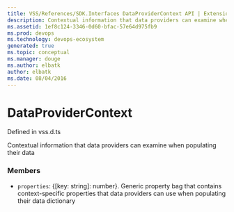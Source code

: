 ```yaml
---
title: VSS/References/SDK.Interfaces DataProviderContext API | Extensions for Visual Studio Team Services
description: Contextual information that data providers can examine when populating their data
ms.assetid: 1ef8c124-3346-0d60-bfac-57e64d975fb9
ms.prod: devops
ms.technology: devops-ecosystem
generated: true
ms.topic: conceptual
ms.manager: douge
ms.author: elbatk
author: elbatk
ms.date: 08/04/2016
---
```


# DataProviderContext

Defined in vss.d.ts


Contextual information that data providers can examine when populating their data 

### Members

* `properties`: {[key: string]: number}. Generic property bag that contains context-specific properties that data providers can use when populating their data dictionary

